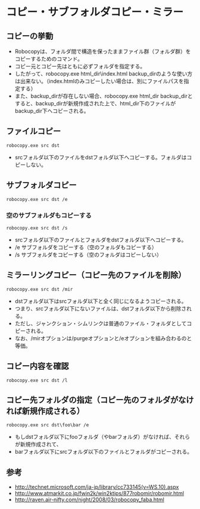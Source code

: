 ﻿# コピー・サブフォルダコピー・ミラー     

## コピーの挙動     

* Robocopyは、フォルダ間で構造を保ったままファイル群（フォルダ群）をコピーするためのコマンド。
* コピー元とコピー先はともに必ずフォルダを指定する。
* したがって、robocopy.exe html_dir\index.html backup_dirのような使い方は出来ない。（index.htmlのみコピーしたい場合は、別にファイルパスを指定する）
* また、backup_dirが存在しない場合、robocopy.exe html_dir backup_dirとすると、backup_dirが新規作成された上で、html_dir下のファイルがbackup_dir下へコピーされる。

## ファイルコピー     

```dos
robocopy.exe src dst
```

* srcフォルダ以下のファイルをdstフォルダ以下へコピーする。フォルダはコピーしない。

## サブフォルダコピー     

```dos
robocopy.exe src dst /e
```

### 空のサブフォルダもコピーする     

```dos
robocopy.exe src dst /s
```

* srcフォルダ以下のファイルとフォルダをdstフォルダ以下へコピーする。
* /e サブフォルダをコピーする（空のフォルダもコピーする）
* /s サブフォルダをコピーする（空のフォルダはコピーしない）

## ミラーリングコピー（コピー先のファイルを削除）     

```dos
robocopy.exe src dst /mir
```

* dstフォルダ以下はsrcフォルダ以下と全く同じになるようコピーされる。
* つまり、srcフォルダ以下にないファイルは、dstフォルダ以下から削除される。
* ただし、ジャンクション・シムリンクは普通のファイル・フォルダとしてコピーされる。
* なお、/mirオプションは/purgeオプションと/eオプションを組み合わるのと等価。

## コピー内容を確認     

```dos
robocopy.exe src dst /l
```

## コピー先フォルダの指定（コピー先のフォルダがなければ新規作成される）     

```dos
robocopy.exe src dst\foo\bar /e
```

* もしdstフォルダ以下にfooフォルダ（やbarフォルダ）がなければ、それらが新規作成されて、
* barフォルダ以下にsrcフォルダ以下のファイルとフォルダがコピーされる。

## 参考     

* http://technet.microsoft.com/ja-jp/library/cc733145(v=WS.10).aspx
* http://www.atmarkit.co.jp/fwin2k/win2ktips/877robomir/robomir.html
* http://raven.air-nifty.com/night/2008/03/robocopy_faba.html
